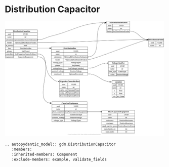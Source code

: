 # Distribution Capacitor

[![](../../models/DistributionCapacitor.svg)](../../models/DistributionCapacitor.svg)

```{eval-rst}
.. autopydantic_model:: gdm.DistributionCapacitor
   :members: 
   :inherited-members: Component
   :exclude-members: example, validate_fields
```
